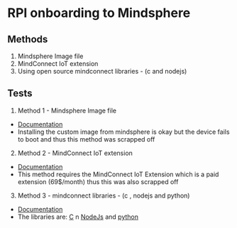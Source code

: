 # RPI onboarding to Mindsphere
## Methods
1. Mindsphere Image file
2. MindConnect IoT extension
3. Using open source mindconnect libraries - (c and nodejs)

## Tests
1. Method 1 - Mindsphere Image file

- [Documentation](https://documentation.mindsphere.io/resources/html/start-for-free/en-US/136504183435.html)
- Installing the custom image from mindsphere is okay but the device fails to boot and thus this method was scrapped off

2. Method 2 - MindConnect IoT extension
- [Documentation](https://developer.mindsphere.io/howto/howto-rpi-mciot.html)
- This method requires the MindConnect IoT Extension which is a paid extension (69$/month) thus this was also scrapped off

3. Method 3 - mindconnect libraries - (c , nodejs and python)
- [Documentation](https://developer.mindsphere.io/resources/mindconnect-lib/resources-mclib-overview.html)
- The libraries are: [C](https://support.industry.siemens.com/cs/document/109755348/mindconnect-library-3-1-for-mindsphere-3-0-?dti=0&lc=en-WW) n [NodeJs](https://github.com/mindsphere/mindconnect-nodejs) and [python](https://github.com/mindsphere/mindsphere-python-sdk-examples)
